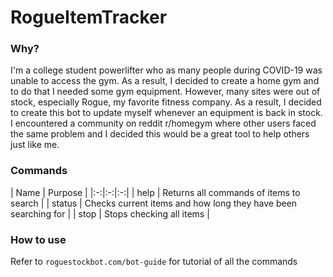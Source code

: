 # RogueItemTracker
### Why?
I'm a college student powerlifter who as many people during COVID-19 was 
unable to access the gym. As a result, I decided to create a home gym and to do 
that I needed some gym equipment. However, many sites were out of stock, especially
Rogue, my favorite fitness company. As a result, I decided to create this bot
to update myself whenever an equipment is back in stock. I encountered a community
on reddit r/homegym where other users faced the same problem and I decided this would
be a great tool to help others just like me. 

### Commands
| Name | Purpose | 
|:-:|:-:|:-:|
| help | Returns all commands of items to search | 
| status | Checks current items and how long they have been searching for | 
| stop | Stops checking all items | 

### How to use
Refer to `roguestockbot.com/bot-guide` for tutorial of all the commands